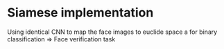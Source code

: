# Siamese implementation 
Using identical CNN to map the face images to euclide space a for binary classification => Face verification task 

